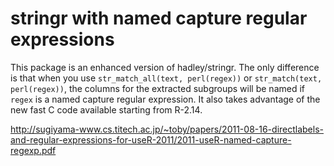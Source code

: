 # stringr with named capture regular expressions

This package is an enhanced version of hadley/stringr. The only
difference is that when you use `str_match_all(text, perl(regex))` or
`str_match(text, perl(regex))`, the columns for the extracted
subgroups will be named if `regex` is a named capture regular
expression. It also takes advantage of the new fast C code available
starting from R-2.14.

http://sugiyama-www.cs.titech.ac.jp/~toby/papers/2011-08-16-directlabels-and-regular-expressions-for-useR-2011/2011-useR-named-capture-regexp.pdf